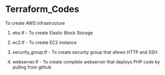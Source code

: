 # Terraform_Codes

To create AWS infrastructure

1. ebs.tf - To create Elastic Block Storage

2. ec2.tf - To create EC2 instance

3. security_group.tf - To create security group that allows HTTP and SSH

4. webserver.tf - To create complete webserver that deploys PHP code by pulling from github
